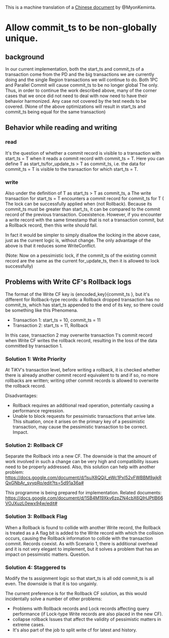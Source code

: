 This is a machine translation of a [Chinese document](https://docs.google.com/document/d/1ofa9zYdb0-UmFu-uDHDLft2-G4s2SI2TJRErNRDH7O0/edit#) by @MyonKeminta.

# Allow commit_ts to be non-globally unique.

## background

In our current implementation, both the start_ts and commit_ts of a transaction come from the PD and the big transactions we are currently doing and the single Region transactions we will continue to do. Both 1PC and Parallel Commit will cause commit_ts to be no longer global The only. Thus, in order to continue the work described above, many of the corner cases that we once did not need to deal with now need to have their behavior harmonized. Any case not covered by the test needs to be covered.
(None of the above optimizations will result in start_ts and commit_ts being equal for the same transaction)

## Behavior while reading and writing

### read

It's the question of whether a commit record is visible to a transaction with start_ts = T when it reads a commit record with commit_ts = T.
Here you can define T as start_ts/for_update_ts > T as commit_ts, i.e. the data for commit_ts = T is visible to the transaction for which start_ts = T.

### write

Also under the definition of T as start_ts > T as commit_ts, a The write transaction for start_ts = T encounters a commit record for commit_ts for T ( The lock can be successfully applied when (not Rollback). Because its commit_ts must be greater than start_ts, it can be compared to the commit record of the previous transaction. Coexistence. However, if you encounter a write record with the same timestamp that is not a transaction commit, but a Rollback record, then this write should fail.

In fact it would be simpler to simply disallow the locking in the above case, just as the current logic is, without change. The only advantage of the above is that it reduces some WriteConflict.

(Note: Now on a pessimistic lock, if the commit_ts of the existing commit record are the same as the current for_update_ts, then it is allowed to lock successfully)

## Problems with Write CF's Rollback logs

The format of the Write CF key is {encoded_key}{commit_ts }, but it's different for Rollback-type records: a Rollback dropped transaction has no commit_ts, which has start_ts appended to the end of its key, so there could be something like this Phenomena.

* Transaction 1: start_ts = 10, commit_ts = 11
* Transaction 2: start_ts = 11, Rollback

In this case, transaction 2 may overwrite transaction 1's commit record when Write CF writes the rollback record, resulting in the loss of the data committed by transaction 1.

### Solution 1: Write Priority

At TiKV's transaction level, before writing a rollback, it is checked whether there is already another commit record equivalent to ts and if so, no more rollbacks are written; writing other commit records is allowed to overwrite the rollback record.

Disadvantages:

* Rollback requires an additional read operation, potentially causing a performance regression.
* Unable to block requests for pessimistic transactions that arrive late. This situation, once it arises on the primary key of a pessimistic transaction, may cause the pessimistic transaction to be correct. Impact.

### Solution 2: Rollback CF

Separate the Rollback into a new CF. The downside is that the amount of work involved in such a change can be very high and compatibility issues need to be properly addressed. Also, this solution can help with another problem: https://docs.google.com/document/d/1suX8QQjI_eWc1PxI52vFWBBM9ajkRQxGNbAr_svypRo/edit?ts=5d91a36a#

This programme is being prepared for implementation. Related documents: https://docs.google.com/document/d/1SB4M19Xkv6zpZN4cbX6QlHJPtlB66VOJXuzL0ewx94w/edit#

### Solution 3: Rollback Flag

When a Rollback is found to collide with another Write record, the Rollback is treated as a A flag bit is added to the Write record with which the collision occurs, causing the Rollback information to collide with the transaction commit. Records coexist. As with Scenario 1, there is additional overhead and it is not very elegant to implement, but it solves a problem that has an impact on pessimistic matters. Question.

### Solution 4: Staggered ts

Modify the ts assignment logic so that start_ts is all odd commit_ts is all even. The downside is that it is too ungainly.

The current preference is for the Rollback CF solution, as this would incidentally solve a number of other problems:

* Problems with Rollback records and Lock records affecting query performance (if Lock-type Write records are also placed in the new CF).
* collapse rollback Issues that affect the validity of pessimistic matters in extreme cases.
* It's also part of the job to split write cf for latest and history.
